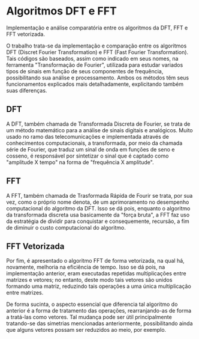 # Algoritmos DFT e FFT
Implementação e análise comparatória entre os algoritmos da DFT, FFT e FFT vetorizada.

O trabalho trata-se da implementação e comparação entre os algoritmos DFT (Discret Fourier Transformation) e FFT (Fast Fourier Transformation). Tais códigos são baseados, assim como indicado em seus nomes, na ferramenta "Transformação de Fourier", utilizada para estudar variados tipos de sinais em função de seus componentes de frequência, possibilitando sua análise e processamento. Ambos os métodos têm seus funcionamentos explicados mais detalhadamente, explicitando também suas diferenças.

## DFT
A DFT, também chamada de Transformada Discreta de Fourier, se trata de um método matemático para a análise de sinais digitais e analógicos. Muito usado no ramo das telecomunicações e implementada através de conhecimentos computacionais, a transformada, por meio da chamada série de Fourier, que traduz um sinal de onda em funções de seno e cosseno, é responsável por sintetizar o sinal que é captado como "amplitude X tempo" na forma de "frequência X amplitude".

## FFT
A FFT, também chamada de Trasformada Rápida de Fourir se trata, por sua vez, como o próprio nome denota, de um aprimoramento no desempenho computacional do algoritmo da DFT. Isso se dá pois, enquanto o algoritmo da transformada discreta usa basicamente da "força bruta", a FFT faz uso da estratégia de dividir para conquistar e consequemente, recursão, a fim de diminuir o custo computacional do algoritmo.

## FFT Vetorizada
Por fim, é apresentado o algoritmo FFT de forma vetorizada, na qual há, novamente, melhoria na eficiência de tempo. Isso se dá pois, na implementação anterior, eram executadas repetidas multiplicações entre matrizes e vetores; no entanto, deste modo tais vetores são unidos formando uma matriz, reduzindo tais operações a uma única multiplicação entre matrizes.

De forma sucinta, o aspecto essencial que diferencia tal algoritmo do anterior é a forma de tratamento das operações, rearranjando-as de forma a tratá-las como vetores. Tal mudança pode ser útil principalmente tratando-se das simetrias mencionadas anteriormente, possibilitando ainda que alguns vetores possam ser reduzidos ao meio, por exemplo.
